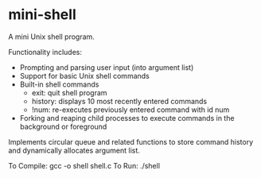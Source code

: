 # mini-shell

A mini Unix shell program.

Functionality includes:
 - Prompting and parsing user input (into argument list)
 - Support for basic Unix shell commands
 - Built-in shell commands
    - exit: quit shell program
    - history: displays 10 most recently entered commands
    - !num: re-executes previously entered command with id num
 - Forking and reaping child processes to execute commands in the background or foreground
 
Implements circular queue and related functions to store command history and dynamically allocates argument list.

To Compile: gcc -o shell shell.c
To Run: ./shell
